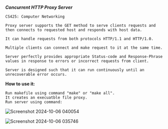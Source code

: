 ***Concurrent HTTP Proxy Server***

    CS425: Computer Networking 

    Proxy server supports the GET method to serve clients requests and then connects to requested host and responds with host data.

    It can handle requests from both protocols HTTP/1.1 and HTTP/1.0.

    Multiple clients can connect and make request to it at the same time.

    Server perfectly provides appropriate Status-code and Response-Phrase values in response to errors or incorrect requests from client.

    Server is designed such that it can run continuously until an unrecoverable error occurs.



**How to use it:**

    Run makefile using command "make" or "make all".
    It creates an execuatble file proxy.
    Run server using command:








![Screenshot 2024-10-06 040054](https://github.com/user-attachments/assets/04879bfb-2232-48bb-b58e-57cfe11fe76b)












![Screenshot 2024-10-06 035746](https://github.com/user-attachments/assets/2129c480-566c-4e22-84c1-00dbbd87653b)
